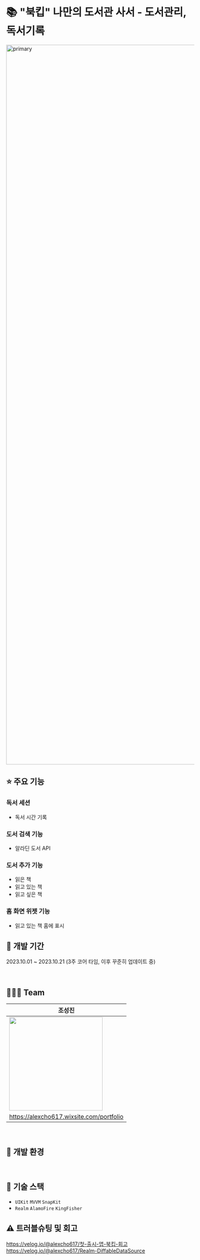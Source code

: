 # 📚 "북킵" 나만의 도서관 사서 - 도서관리, 독서기록

<img width="1924" alt="primary" src="https://github.com/alexcho617/BookKeep/assets/38528052/2048e380-0817-40ad-9275-5621a55c5864">


<br>

## ⭐️ 주요 기능
### 독서 세션
- 독서 시간 기록
### 도서 검색 기능
- 알라딘 도서 API
### 도서 추가 기능
- 읽은 책
- 읽고 있는 책
- 읽고 싶은 책
### 홈 화면 위젯 기능
- 읽고 있는 책 홈에 표시

## 📆  개발 기간
2023.10.01 ~ 2023.10.21 (3주 코어 타임, 이후 꾸준히 업데이트 중)

<br>

## 👩🏻‍💻  Team
|조성진|
|---|
|<img src = "https://static.wixstatic.com/media/33c8bd_64f0f718ab5c4ecf85ebb5469ff58ba6~mv2.jpg/v1/fill/w_960,h_960,al_c,q_85,usm_0.66_1.00_0.01,enc_auto/IMG_0508.jpg" width = 250></img>|
|https://alexcho617.wixsite.com/portfolio|

<br>

## 🔨  개발 환경

<br>

## 🔨  기술 스택
- `UIKit` `MVVM` `SnapKit`
- `Realm` `AlamoFire` `KingFisher`


## ⚠️  트러블슈팅 및 회고
https://velog.io/@alexcho617/첫-출시-앱-북킵-회고
https://velog.io/@alexcho617/Realm-DiffableDataSource

